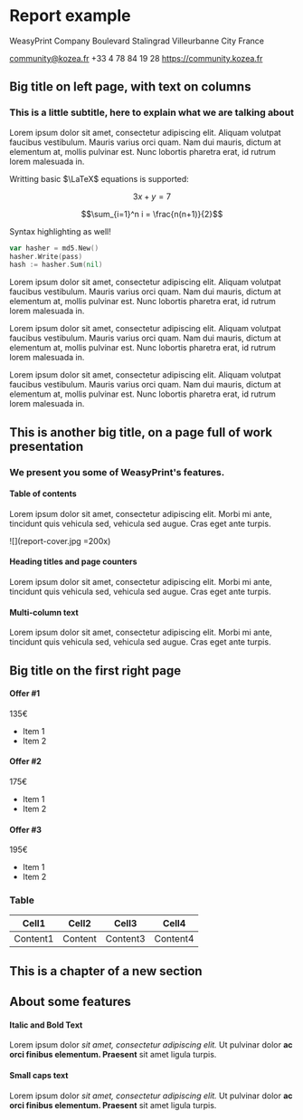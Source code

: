 <!-- title Report Example -->
<!-- cover cover2.svg -->

# Report <span class="doc-color">example</span>

WeasyPrint Company
Boulevard Stalingrad
Villeurbanne City France

community@kozea.fr
+33 4 78 84 19 28
https://community.kozea.fr

<!-- !cover -->

<!-- toc Table of contents -->

<!-- columns -->

## Big title on left page, with text on columns

### This is a little subtitle, here to explain what we are talking about

<!-- section -->

Lorem ipsum dolor sit amet, consectetur adipiscing elit. Aliquam volutpat faucibus vestibulum.
Mauris varius orci quam. Nam dui mauris, dictum at elementum at, mollis pulvinar est.
Nunc lobortis pharetra erat, id rutrum lorem malesuada in.

Writting basic $\LaTeX$ equations is supported:

$$3x+y=7$$

$$\sum_{i=1}^n i = \frac{n(n+1)}{2}$$

Syntax highlighting as well!

```go
var hasher = md5.New()
hasher.Write(pass)
hash := hasher.Sum(nil)
```

Lorem ipsum dolor sit amet, consectetur adipiscing elit. Aliquam volutpat faucibus vestibulum.
Mauris varius orci quam. Nam dui mauris, dictum at elementum at, mollis pulvinar est.
Nunc lobortis pharetra erat, id rutrum lorem malesuada in.

Lorem ipsum dolor sit amet, consectetur adipiscing elit. Aliquam volutpat faucibus vestibulum.
Mauris varius orci quam. Nam dui mauris, dictum at elementum at, mollis pulvinar est.
Nunc lobortis pharetra erat, id rutrum lorem malesuada in.

Lorem ipsum dolor sit amet, consectetur adipiscing elit. Aliquam volutpat faucibus vestibulum.
Mauris varius orci quam. Nam dui mauris, dictum at elementum at, mollis pulvinar est.
Nunc lobortis pharetra erat, id rutrum lorem malesuada in.

<!-- !section -->

<!-- !columns -->

<!-- items -->

## This is another big title, on a page full of work presentation

### We present you some of WeasyPrint's features.

<!-- section -->

#### Table of contents

Lorem ipsum dolor sit amet, consectetur adipiscing elit. Morbi mi ante, tincidunt quis vehicula sed, vehicula sed augue. Cras eget ante turpis.

![](report-cover.jpg =200x)

<!-- !section -->

<!-- section -->

#### Heading titles and page counters

Lorem ipsum dolor sit amet, consectetur adipiscing elit. Morbi mi ante, tincidunt quis vehicula sed, vehicula sed augue. Cras eget ante turpis.

<!-- !section -->

<!-- section -->

#### Multi-column text

Lorem ipsum dolor sit amet, consectetur adipiscing elit. Morbi mi ante, tincidunt quis vehicula sed, vehicula sed augue. Cras eget ante turpis.

<!-- !section -->

<!-- !items -->

<!-- offers -->

## Big title on the first right page

<!-- section -->

#### Offer #1

135€

* Item 1
* Item 2

<!-- !section -->

<!-- section -->

#### Offer #2

175€

* Item 1
* Item 2

<!-- !section -->

<!-- section -->

#### Offer #3

195€

* Item 1
* Item 2

<!-- !section -->

<!-- !offers -->

### Table

| Cell1 | Cell2 | Cell3 | Cell4 |
|-------|-------|-------|-------|
| Content1 | Content  | Content3 | Content4 |

<!-- chapter -->

## This is a chapter of a new section

<!-- !chapter -->

<!-- specs -->

## About some features

<!-- section -->

#### Italic and Bold Text

Lorem ipsum dolor _sit amet, consectetur adipiscing elit._ Ut pulvinar dolor **ac orci finibus elementum. Praesent** sit amet ligula turpis.

<!-- !section -->

<!-- section -->

#### Small caps text

Lorem ipsum dolor _sit amet, consectetur adipiscing elit._ Ut pulvinar dolor **ac orci finibus elementum. Praesent** sit amet ligula turpis.

<!-- !section -->

<!-- !specs -->

